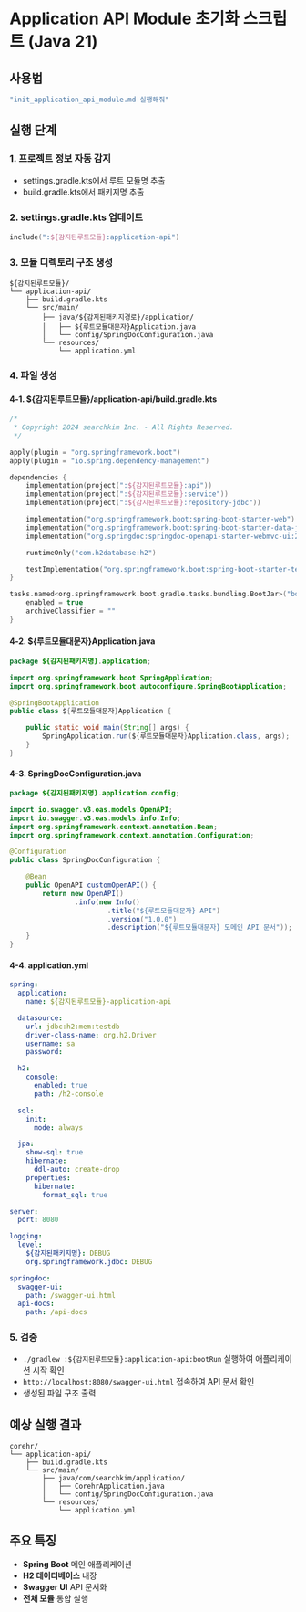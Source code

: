 # Application API Module 초기화 스크립트 (Java 21)

## 사용법
```bash
"init_application_api_module.md 실행해줘"
```

## 실행 단계

### 1. 프로젝트 정보 자동 감지
- settings.gradle.kts에서 루트 모듈명 추출
- build.gradle.kts에서 패키지명 추출

### 2. settings.gradle.kts 업데이트
```kotlin
include(":${감지된루트모듈}:application-api")
```

### 3. 모듈 디렉토리 구조 생성
```
${감지된루트모듈}/
└── application-api/
    ├── build.gradle.kts
    └── src/main/
        ├── java/${감지된패키지경로}/application/
        │   ├── ${루트모듈대문자}Application.java
        │   └── config/SpringDocConfiguration.java
        └── resources/
            └── application.yml
```

### 4. 파일 생성

#### 4-1. ${감지된루트모듈}/application-api/build.gradle.kts
```kotlin
/*
 * Copyright 2024 searchkim Inc. - All Rights Reserved.
 */

apply(plugin = "org.springframework.boot")
apply(plugin = "io.spring.dependency-management")

dependencies {
    implementation(project(":${감지된루트모듈}:api"))
    implementation(project(":${감지된루트모듈}:service"))
    implementation(project(":${감지된루트모듈}:repository-jdbc"))

    implementation("org.springframework.boot:spring-boot-starter-web")
    implementation("org.springframework.boot:spring-boot-starter-data-jdbc")
    implementation("org.springdoc:springdoc-openapi-starter-webmvc-ui:2.2.0")

    runtimeOnly("com.h2database:h2")

    testImplementation("org.springframework.boot:spring-boot-starter-test")
}

tasks.named<org.springframework.boot.gradle.tasks.bundling.BootJar>("bootJar") {
    enabled = true
    archiveClassifier = ""
}
```

#### 4-2. ${루트모듈대문자}Application.java
```java
package ${감지된패키지명}.application;

import org.springframework.boot.SpringApplication;
import org.springframework.boot.autoconfigure.SpringBootApplication;

@SpringBootApplication
public class ${루트모듈대문자}Application {

    public static void main(String[] args) {
        SpringApplication.run(${루트모듈대문자}Application.class, args);
    }
}
```

#### 4-3. SpringDocConfiguration.java
```java
package ${감지된패키지명}.application.config;

import io.swagger.v3.oas.models.OpenAPI;
import io.swagger.v3.oas.models.info.Info;
import org.springframework.context.annotation.Bean;
import org.springframework.context.annotation.Configuration;

@Configuration
public class SpringDocConfiguration {

    @Bean
    public OpenAPI customOpenAPI() {
        return new OpenAPI()
                .info(new Info()
                        .title("${루트모듈대문자} API")
                        .version("1.0.0")
                        .description("${루트모듈대문자} 도메인 API 문서"));
    }
}
```

#### 4-4. application.yml
```yaml
spring:
  application:
    name: ${감지된루트모듈}-application-api

  datasource:
    url: jdbc:h2:mem:testdb
    driver-class-name: org.h2.Driver
    username: sa
    password:

  h2:
    console:
      enabled: true
      path: /h2-console

  sql:
    init:
      mode: always

  jpa:
    show-sql: true
    hibernate:
      ddl-auto: create-drop
    properties:
      hibernate:
        format_sql: true

server:
  port: 8080

logging:
  level:
    ${감지된패키지명}: DEBUG
    org.springframework.jdbc: DEBUG

springdoc:
  swagger-ui:
    path: /swagger-ui.html
  api-docs:
    path: /api-docs
```

### 5. 검증
- `./gradlew :${감지된루트모듈}:application-api:bootRun` 실행하여 애플리케이션 시작 확인
- `http://localhost:8080/swagger-ui.html` 접속하여 API 문서 확인
- 생성된 파일 구조 출력

## 예상 실행 결과
```
corehr/
└── application-api/
    ├── build.gradle.kts
    └── src/main/
        ├── java/com/searchkim/application/
        │   ├── CorehrApplication.java
        │   └── config/SpringDocConfiguration.java
        └── resources/
            └── application.yml
```

## 주요 특징
- **Spring Boot** 메인 애플리케이션
- **H2 데이터베이스** 내장
- **Swagger UI** API 문서화
- **전체 모듈** 통합 실행